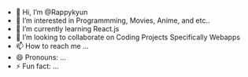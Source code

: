 - 👋 Hi, I’m @Rappykyun
- 👀 I’m interested in Programmming, Movies, Anime, and etc..
- 🌱 I’m currently learning React.js
- 💞️ I’m looking to collaborate on Coding Projects Specifically Webapps
- 📫 How to reach me ...
- 😄 Pronouns: ...
- ⚡ Fun fact: ...

<!---
Rappykyun/Rappykyun is a ✨ special ✨ repository because its `README.md` (this file) appears on your GitHub profile.
You can click the Preview link to take a look at your changes.
--->
